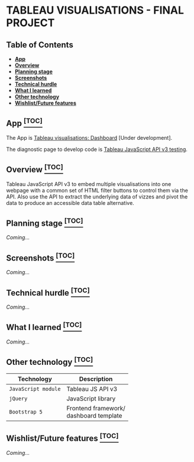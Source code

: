 # TABLEAU VISUALISATIONS - FINAL PROJECT

## Table of Contents

- **[App](#app-toc)**
- **[Overview](#overview-toc)**
- **[Planning stage](#planning-stage-toc)**
- **[Screenshots](#screenshots-toc)**
- **[Technical hurdle](#technical-hurdle-toc)**
- **[What I learned](#something-learned-toc)**
- **[Other technology](#other-technology-toc)**
- **[Wishlist/Future features](#wishlist-toc)**
  

## App [<sup>[TOC]</sup>](#table-of-contents)

The App is [Tableau visualisations: Dashboard](https://infoshape.github.io/jsd-final-project/) [Under development].

The diagnostic page to develop code is [Tableau JavaScript API v3 testing](https://infoshape.github.io/jsd-final-project/diags.html).

## Overview [<sup>[TOC]</sup>](#table-of-contents)

Tableau JavaScript API v3 to embed multiple visualisations into one webpage with a common set of HTML filter buttons to control them via the API.  Also use the API to extract the underlying data of vizzes and pivot the data to produce an accessible data table alternative. 

## Planning stage [<sup>[TOC]</sup>](#table-of-contents)

*Coming...*

## Screenshots [<sup>[TOC]</sup>](#table-of-contents)

*Coming...*

## Technical hurdle [<sup>[TOC]</sup>](#table-of-contents)

*Coming...*

## What I learned [<sup>[TOC]</sup>](#table-of-contents)

*Coming...*

## Other technology [<sup>[TOC]</sup>](#table-of-contents)

| Technology                    | Description                                              |
| -------------------------- | -------------------------------------------------------- |
| `JavaScript module`                      | Tableau JS API v3                           |
| `jQuery`        | JavaScript library                                           |
| `Bootstrap 5`                       | Frontend framework/ <br />dashboard template                               |


## Wishlist/Future features [<sup>[TOC]</sup>](#table-of-contents)

*Coming...*